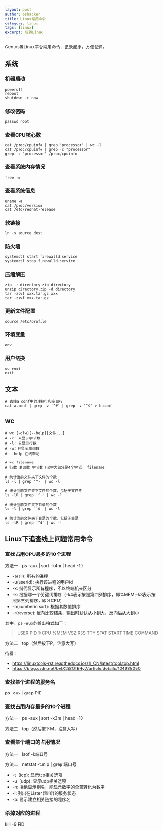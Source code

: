 ```yaml
---
layout: post 
author: oshacker
title: Linux常用命令
category: linux
tags: [linux]
excerpt: 玩转Linux
---
```



Centos等Linux平台常用命令，记录起来，方便使用。

## 系统

### 机器启动
```shell
poweroff
reboot
shutdown -r now
```

### 修改密码
```shell
passwd root
```

### 查看CPU核心数
```shell
cat /proc/cpuinfo | grep "processor" | wc -l
cat /proc/cpuinfo | grep -c "processor"
grep -c "processor" /proc/cpuinfo
```

### 查看系统内存情况
```shell
free -m
```

### 查看系统信息
```shell
uname -a
cat /proc/version
cat /etc/redhat-release
```

### 软链接
```shell
ln -s source dest
```

### 防火墙
```shell
systemctl start firewalld.service
systemctl stop firewalld.service
```

### 压缩解压
```shell
zip -r directory.zip directory
unzip directory.zip -d directory
tar -zcvf xxx.tar.gz xxx
tar -zxvf xxx.tar.gz
```

### 更新文件配置
```shell
source /etc/profile
```

### 环境变量
```shell
env
```

### 用户切换
```shell
su root
exit
```

###



## 文本
```shell
# 去掉a.conf中的注释行和空白行
cat a.conf | grep -v '^#' | grep -v '^$' > b.conf
```

## wc
```shell
# wc [-clw][--help][文件...]
# -c: 只显示字节数
# -l: 只显示行数
# -w：只显示单词数
# --help 在线帮助

# wc filename
# 行数 单词数 字节数（汉字大部分是4个字节） filename

# 统计当前文件夹下文件的个数
ls -l | grep '^-' | wc -l

# 统计当前文件夹下文件的个数，包括子文件夹
ls -lR | grep '^-' | wc -l

# 统计当前文件夹下目录的个数
ls -l | grep '^d' | wc -l

# 统计当前文件夹下目录的个数，包括子目录
ls -lR | grep '^d' | wc -l
```








## Linux下追查线上问题常用命令

###  查找占用CPU最多的10个进程

方法一：ps -aux | sort -k4nr | head -10
+ -a(all): 所有的进程
+ -u(userid): 执行该进程的用户id
+ -x: 指代显示所有程序，不以终端机来区分
+ -k: 根据哪一个关键词排序（-k4表示按照第四列排序，即%MEM;-k3表示按照第三列排序，即%CPU）
+ -n(numberic sort): 根据其数值排序
+ -r(reverse): 反向比较结果，输出时默认从小到大，反向后从大到小

其中，ps -aux的输出格式如下：
> USER       PID %CPU %MEM    VSZ   RSS TTY      STAT START   TIME COMMAND

方法二：top（然后按下P，注意大写）

待看：
+ https://linuxtools-rst.readthedocs.io/zh_CN/latest/tool/top.html
+ https://blog.csdn.net/bntX2jSQfEHy7/article/details/104935050



### 查找某个进程的服务名

ps -aux | grep PID

### 查找占用内存最多的10个进程

方法一：ps -aux | sort -k3nr | head -10

方法二：top（然后按下M，注意大写）

### 查看某个端口的占用情况

方法一：lsof -i:端口号

方法二：netstat -tunlp | grep 端口号
+ -t（tcp): 显示tcp相关选项
+ -u（udp): 显示udp相关选项
+ -n: 拒绝显示别名，能显示数字的全部转化为数字
+ -l: 列出在Listen(监听)的服务状态
+ -p: 显示建立相关链接的程序名

### 杀掉对应的进程

kill -9 PID

